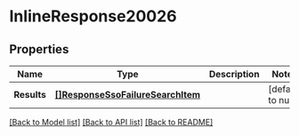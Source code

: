 # InlineResponse20026

## Properties
Name | Type | Description | Notes
------------ | ------------- | ------------- | -------------
**Results** | [**[]ResponseSsoFailureSearchItem**](response_sso_failure_search_item.md) |  | [default to null]

[[Back to Model list]](../README.md#documentation-for-models) [[Back to API list]](../README.md#documentation-for-api-endpoints) [[Back to README]](../README.md)

